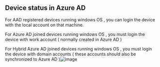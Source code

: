 ## Device status in Azure AD

For AAD registered devices running windows OS , you can login the device with the local account on that machine.

For Azure AD joined devices running windows OS , you must login the device with work account ( normally created in Azure AD )

For Hybrid Azure AD joined devices running windows OS , you must login the device with domain accounts ( these accounts should also be synchronized to Azure AD )![image](https://github.com/guguji666666/GJS-AAD-Auth/assets/96930989/76b86819-1f0c-4f14-919f-11ae32583a92)
